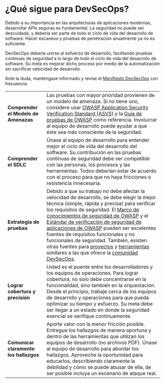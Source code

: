¿Qué sigue para DevSecOps?
=========================

Debido a su importancia en las arquitecturas de aplicaciones modernas,
desarrollar APIs seguras es fundamental. La seguridad no puede ser descuidada,
y debería ser parte de todo el ciclo de vida del desarrollo de software.
Hacer escaneos y pruebas de penetración anualmente ya no es suficiente.

DevSecOps debería unirse al esfuerzo de desarrollo, facilitando pruebas
continuas de seguridad a lo largo de todo el ciclo de vida del desarrollo de
software. Su meta es mejorar dicho proceso por medio de la automatización sin
sacrificar velocidad de desarrollo.

Ante la duda, manténgase informado y revise el [Manifiesto DevSecOps][1] con
frecuencia.

| | |
|-|-|
| **Comprender el Modelo de Amenazas** | Las pruebas con mayor prioridad provienen de un modelo de amenaza. Si no tiene uno, considere usar [OWASP Application Security Verification Standard (ASVS)][2] y la [Guía de pruebas de OWASP][3] como referencia. Involucrar al equipo de desarrollo puede ayudar a que éste sea más consciente de la seguridad. |
| **Comprender el SDLC** | Únase al equipo de desarrollo para entender mejor el ciclo de vida del desarrollo del software. Su contribución en las pruebas continuas de seguridad debe ser compatible con las personas, los procesos y las herramientas. Todos deberían estar de acuerdo con el proceso para que no haya fricciones o resistencia innecesaria. |
| **Estrategia de pruebas** | Debido a que su trabajo no debe afectar la velocidad de desarrollo, se debe elegir la mejor técnica (simple, rápida y precisa) para verificar los requisitos de seguridad. El [Marco de conocimientos de seguridad de OWASP][4] y el [Estándar de verificación de seguridad de aplicaciones de OWASP][5] pueden ser excelentes fuentes de requisitos funcionales y no funcionales de seguridad. También, existen otras fuentes para [proyectos][6] y [herramientas][7] similares a las que ofrece la [comunidad DevSecOps][8]. |
| **Lograr cobertura y precisión** | Usted es el puente entre los desarrolladores y los equipos de operaciones. Para lograr cobertura, no solo debe concentrarse en la funcionalidad, sino también en la orquestación. Desde el principio, trabaje cerca de los equipos de desarrollo y operaciones para que pueda optimizar su tiempo y esfuerzo. Su meta debe ser llegar a un estado en donde la seguridad esencial se verifique continuamente. |
| **Comunicar claramente los hallazgos** | Aporte valor con la menor fricción posible. Entregue los hallazgos de manera oportuna y dentro de las herramientas que utilizan los equipos de desarrollo (no archivos PDF). Únase al equipo de desarrollo para abordar los hallazgos. Aproveche la oportunidad para educarlos, describiendo claramente la debilidad y cómo se puede abusar de ella, de ser posible incluya un escenario de ataque real. |

[1]: https://www.devsecops.org/
[2]: https://www.owasp.org/index.php/Category:OWASP_Application_Security_Verification_Standard_Project
[3]: https://www.owasp.org/index.php/OWASP_Testing_Project
[4]: https://www.owasp.org/index.php/OWASP_Security_Knowledge_Framework
[5]: https://www.owasp.org/index.php/Category:OWASP_Application_Security_Verification_Standard_Project
[6]: http://devsecops.github.io/
[7]: https://github.com/devsecops/awesome-devsecops
[8]: http://devsecops.org
